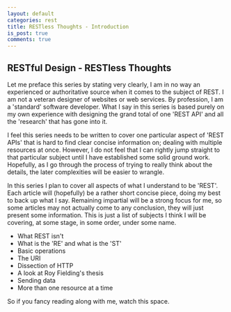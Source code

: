 ```yaml
---
layout: default
categories: rest
title: RESTless Thoughts - Introduction
is_post: true
comments: true
---
```


## RESTful Design - RESTless Thoughts

Let me preface this series by stating very clearly, I am in no way an experienced or authoritative source when it comes to the subject of REST. 
I am not a veteran designer of websites or web services. 
By profession, I am a 'standard' software developer. 
What I say in this series is based purely on my own experience with designing the grand total of one 'REST API' and all the 'research' that has gone into it. 

I feel this series needs to be written to cover one particular aspect of 'REST APIs' that is hard to find clear concise information on; 
dealing with multiple resources at once. 
However, I do not feel that I can rightly jump straight to that particular subject until I have established some solid ground work.
Hopefully, as I go through the process of trying to really think about the details, the later complexities will be easier to wrangle.

In this series I plan to cover all aspects of what I understand to be 'REST'.
Each article will (hopefully) be a rather short concise piece, doing my best to back up what I say.
Remaining impartial will be a strong focus for me, so some articles may not actually come to any conclusion, they will just present some information.
This is just a list of subjects I think I will be covering, at some stage, in some order, under some name.

* What REST isn't
* What is the 'RE' and what is the 'ST'
* Basic operations
* The URI
* Dissection of HTTP
* A look at Roy Fielding's thesis
* Sending data
* More than one resource at a time

So if you fancy reading along with me, watch this space.
